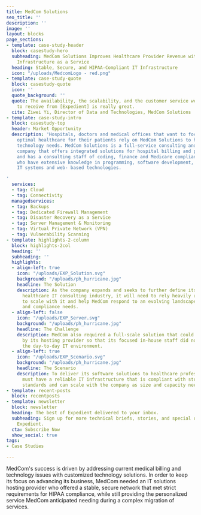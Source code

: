```yaml
---
title: MedCom Solutions
seo_title: ''
description: ''
image: ''
layout: blocks
page_sections:
- template: case-study-header
  block: casestudy-hero
  subheading: MedCom Solutions Improves Healthcare Provider Revenue with Expedient
    Infrastructure as a Service
  heading: Stable, Secure, and HIPAA-Compliant IT Infrastructure
  icon: "/uploads/MedcomLogo - red.png"
- template: case-study-quote
  block: casestudy-quote
  icon: ''
  quote_background: ''
  quote: The availability, the scalability, and the customer service we were able
    to receive from [Expedient] is really great.
  cite: Ziwei Yi, Director of Data and Technologies, MedCom Solutions
- template: case-study-intro
  block: casestudy-top
  header: Market Opportunity
  description: 'Hospitals, doctors and medical offices that want to focus on providing
    optimal healthcare for their patients rely on MedCom Solutions to handle their
    technology needs. MedCom Solutions is a full-service consulting and software technology
    company that offers integrated solutions for hospital billing and pricing needs
    and has a consulting staff of coding, finance and Medicare compliance experts
    who have extensive knowledge in programming, software development, large hospital
    IT systems and web- based technologies.

'
  services:
  - tag: Cloud
  - tag: Connectivity
  managedservices:
  - tag: Backups
  - tag: Dedicated Firewall Management
  - tag: Disaster Recovery as a Service
  - tag: Server Management & Monitoring
  - tag: Virtual Private Network (VPN)
  - tag: Vulnerability Scanning
- template: highlights-2-column
  block: highlights-2col
  heading: ''
  subheading: ''
  highlights:
  - align-left: true
    icon: "/uploads/EXP_Solution.svg"
    background: "/uploads/ph_hurricane.jpg"
    headline: The Solution
    description: As the company expands and seeks to further define its niche in the
      healthcare IT consulting industry, it will need to rely heavily upon [Expedient]
      to scale with it and help MedCom respond to an evolving landscape of technology
      and compliance needs.
  - align-left: false
    icon: "/uploads/EXP_Server.svg"
    background: "/uploads/ph_hurricane.jpg"
    headline: The Challenge
    description: MedCom also required a full-scale solution that could be managed
      by its hosting provider so that its focused in-house staff did not have to oversee
      the day-to-day IT environment.
  - align-left: true
    icon: "/uploads/EXP_Scenario.svg"
    background: "/uploads/ph_hurricane.jpg"
    headline: The Scenario
    description: To deliver its software solutions to healthcare professionals, MedCom
      must have a reliable IT infrastructure that is compliant with stringent HIPAA
      standards and can scale with the company as size and capacity needs increase.
- template: recent-posts
  block: recentposts
- template: newsletter
  block: newsletter
  heading: The best of Expedient delivered to your inbox.
  subheading: Sign up for more technical briefs, stories, and special offers from
    Expedient.
  cta: Subscribe Now
  show_social: true
tags:
- Case Studies

---
```

MedCom's success is driven by addressing current medical billing and technology issues with customized technology solutions. In order to keep its focus on advancing its business, MedCom needed an IT solutions hosting provider who offered a stable, secure network that met strict requirements for HIPAA compliance, while still providing the personalized service MedCom anticipated needing during a complex migration of services.